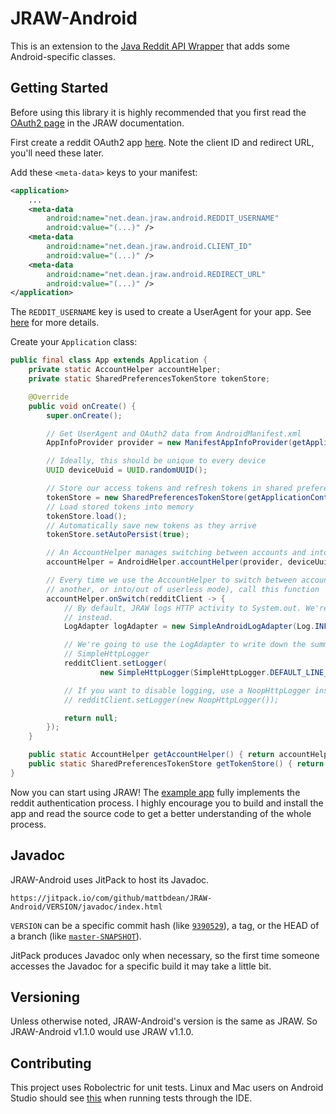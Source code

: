 # JRAW-Android

This is an extension to the [Java Reddit API Wrapper](https://github.com/mattbdean/JRAW) that adds some Android-specific classes.

## Getting Started

Before using this library it is highly recommended that you first read the [OAuth2 page](https://mattbdean.gitbooks.io/jraw/oauth2.html) in the JRAW documentation.

First create a reddit OAuth2 app [here](https://www.reddit.com/prefs/apps). Note the client ID and redirect URL, you'll need these later.

Add these `<meta-data>` keys to your manifest:

```xml
<application>
    ...
    <meta-data
        android:name="net.dean.jraw.android.REDDIT_USERNAME"
        android:value="(...)" />
    <meta-data
        android:name="net.dean.jraw.android.CLIENT_ID"
        android:value="(...)" />
    <meta-data
        android:name="net.dean.jraw.android.REDIRECT_URL"
        android:value="(...)" />
</application>
```

The `REDDIT_USERNAME` key is used to create a UserAgent for your app. See [here](https://github.com/mattbdean/JRAW-Android/blob/master/lib/src/main/kotlin/net/dean/jraw/android/ManifestAppInfoProvider.kt) for more details.

Create your `Application` class:

```java
public final class App extends Application {
    private static AccountHelper accountHelper;
    private static SharedPreferencesTokenStore tokenStore;

    @Override
    public void onCreate() {
        super.onCreate();

        // Get UserAgent and OAuth2 data from AndroidManifest.xml
        AppInfoProvider provider = new ManifestAppInfoProvider(getApplicationContext());

        // Ideally, this should be unique to every device
        UUID deviceUuid = UUID.randomUUID();

        // Store our access tokens and refresh tokens in shared preferences
        tokenStore = new SharedPreferencesTokenStore(getApplicationContext());
        // Load stored tokens into memory
        tokenStore.load();
        // Automatically save new tokens as they arrive
        tokenStore.setAutoPersist(true);

        // An AccountHelper manages switching between accounts and into/out of userless mode.
        accountHelper = AndroidHelper.accountHelper(provider, deviceUuid, tokenStore);

        // Every time we use the AccountHelper to switch between accounts (from one account to
        // another, or into/out of userless mode), call this function
        accountHelper.onSwitch(redditClient -> {
            // By default, JRAW logs HTTP activity to System.out. We're going to use Log.i()
            // instead.
            LogAdapter logAdapter = new SimpleAndroidLogAdapter(Log.INFO);

            // We're going to use the LogAdapter to write down the summaries produced by
            // SimpleHttpLogger
            redditClient.setLogger(
                    new SimpleHttpLogger(SimpleHttpLogger.DEFAULT_LINE_LENGTH, logAdapter));

            // If you want to disable logging, use a NoopHttpLogger instead:
            // redditClient.setLogger(new NoopHttpLogger());

            return null;
        });
    }

    public static AccountHelper getAccountHelper() { return accountHelper; }
    public static SharedPreferencesTokenStore getTokenStore() { return tokenStore; }
}
```

Now you can start using JRAW! The [example app](https://github.com/mattbdean/JRAW-Android/tree/master/example-app) fully implements the reddit authentication process. I highly encourage you to build and install the app and read the source code to get a better understanding of the whole process.

## Javadoc

JRAW-Android uses JitPack to host its Javadoc.

```
https://jitpack.io/com/github/mattbdean/JRAW-Android/VERSION/javadoc/index.html
```

`VERSION` can be a specific commit hash (like [`9390529`](https://jitpack.io/com/github/mattbdean/JRAW-Android/9390529/javadoc/index.html)), a tag, or the HEAD of a branch (like [`master-SNAPSHOT`](https://jitpack.io/com/github/mattbdean/JRAW-Android/master-SNAPSHOT/javadoc/index.html)).

JitPack produces Javadoc only when necessary, so the first time someone accesses the Javadoc for a specific build it may take a little bit.

## Versioning

Unless otherwise noted, JRAW-Android's version is the same as JRAW. So JRAW-Android v1.1.0 would use JRAW v1.1.0.

## Contributing

This project uses Robolectric for unit tests. Linux and Mac users on Android Studio should see [this](http://robolectric.org/getting-started/#note-for-linux-and-mac-users) when running tests through the IDE.
